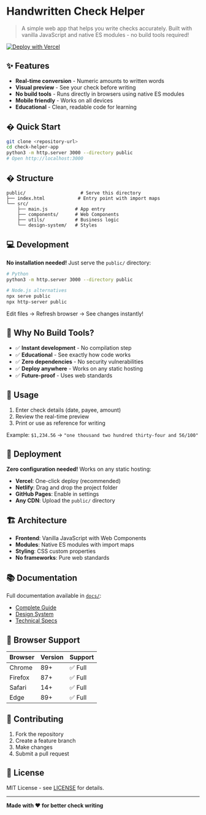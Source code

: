 # Handwritten Check Helper

> A simple web app that helps you write checks accurately. Built with vanilla JavaScript and native ES modules - no build tools required!

[![Deploy with Vercel](https://vercel.com/button)](https://vercel.com/new/clone?repository-url=https://github.com/artmsilva/check-helper-app)

## ✨ Features

- **Real-time conversion** - Numeric amounts to written words
- **Visual preview** - See your check before writing
- **No build tools** - Runs directly in browsers using native ES modules
- **Mobile friendly** - Works on all devices
- **Educational** - Clean, readable code for learning

## � Quick Start

```bash
git clone <repository-url>
cd check-helper-app
python3 -m http.server 3000 --directory public
# Open http://localhost:3000
```

## � Structure

```
public/                    # Serve this directory
├── index.html            # Entry point with import maps
└── src/
    ├── main.js          # App entry
    ├── components/      # Web Components
    ├── utils/           # Business logic
    └── design-system/   # Styles
```

## 💻 Development

**No installation needed!** Just serve the `public/` directory:

```bash
# Python
python3 -m http.server 3000 --directory public

# Node.js alternatives
npx serve public
npx http-server public
```

Edit files → Refresh browser → See changes instantly!

## 🌟 Why No Build Tools?

- ✅ **Instant development** - No compilation step
- ✅ **Educational** - See exactly how code works
- ✅ **Zero dependencies** - No security vulnerabilities
- ✅ **Deploy anywhere** - Works on any static hosting
- ✅ **Future-proof** - Uses web standards

## 📖 Usage

1. Enter check details (date, payee, amount)
2. Review the real-time preview
3. Print or use as reference for writing

Example: `$1,234.56` → `"one thousand two hundred thirty-four and 56/100"`

## 🚀 Deployment

**Zero configuration needed!** Works on any static hosting:

- **Vercel**: One-click deploy (recommended)
- **Netlify**: Drag and drop the project folder
- **GitHub Pages**: Enable in settings
- **Any CDN**: Upload the `public/` directory

## 🏗️ Architecture

- **Frontend**: Vanilla JavaScript with Web Components
- **Modules**: Native ES modules with import maps
- **Styling**: CSS custom properties
- **No frameworks**: Pure web standards

## 📚 Documentation

Full documentation available in [`docs/`](docs/):

- [Complete Guide](docs/README.md)
- [Design System](docs/DESIGN_SYSTEM.md)
- [Technical Specs](docs/TECHNICAL_SPECIFICATION.md)

## 🌟 Browser Support

| Browser | Version | Support |
| ------- | ------- | ------- |
| Chrome  | 89+     | ✅ Full |
| Firefox | 87+     | ✅ Full |
| Safari  | 14+     | ✅ Full |
| Edge    | 89+     | ✅ Full |

## 🤝 Contributing

1. Fork the repository
2. Create a feature branch
3. Make changes
4. Submit a pull request

## 📝 License

MIT License - see [LICENSE](LICENSE) for details.

---

**Made with ❤️ for better check writing**
